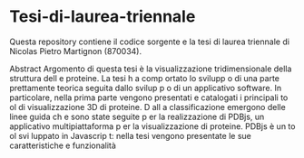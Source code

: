 # Tesi-di-laurea-triennale

Questa repository contiene il codice sorgente e la tesi di laurea triennale 
di Nicolas Pietro Martignon (870034).

Abstract
Argomento di questa tesi è la visualizzazione tridimensionale della struttura dell e
proteine. La tesi h a comp ortato lo svilupp o di una parte prettamente teorica seguita
dallo svilup p o di un applicativo software. In particolare, nella prima parte vengono
presentati e catalogati i principali to ol di visualizzazione 3D di proteine. D all a
classificazione emergono delle linee guida ch e sono state seguite p er la realizzazione
di PDBjs, un applicativo multipiattaforma p er la visualizzazione di proteine. PDBjs
è un to ol svi luppato in Javascrip t: nella tesi vengono presentate le sue caratteristiche
e funzionalità

